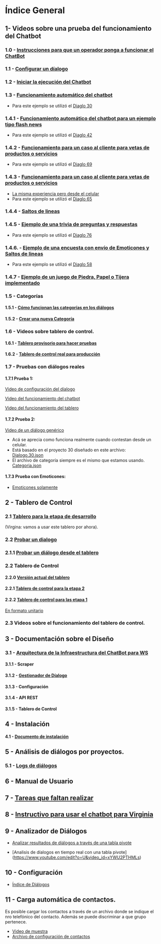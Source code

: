 # Índice General

## 1- Videos sobre una prueba del funcionamiento del Chatbot

### 1.0 - [Instrucciones para que un operador ponga a funcionar el ChatBot](https://youtu.be/6dKB9KfyKbo)

### 1.1 - [Configurar un díalogo](https://youtu.be/EFUyniNGJCY)
### 1.2 - [Iniciar la ejecución del Chatbot](https://youtu.be/IvpjUzLaxEE)

### 1.3 - [Funcionamiento automático del chatbot](https://www.youtube.com/watch?v=M4lY2d-_ZFI&feature=youtu.be)
* Para este ejemplo se utilizó el [Diaglo 30](https://github.com/Funpei/chatBot/blob/master/Dialogo.30.json)

### 1.4.1 - [Funcionamiento automático del chatbot para un ejemplo tipo flash news](https://youtu.be/0W4Tn87q22o)
* Para este ejemplo se utilizó el [Diaglo 42](https://github.com/Funpei/chatBot/blob/master/Dialogo.42.json)

### 1.4.2 - [Funcionamiento para un caso al cliente para vetas de productos o servicios](https://youtu.be/1ZRx8V4rGms)
* Para este ejemplo se utilizó el [Diaglo 69](https://github.com/Funpei/chatBot/blob/master/Dialogo.69.json)

### 1.4.3 - [Funcionamiento para un caso al cliente para vetas de productos o servicios](https://youtu.be/ryZTDZhiAf0)
* [La misma experiencia pero desde el celular](https://www.youtube.com/watch?v=rKiw4SBqMgs&feature=youtu.be&ab_channel=WSFWSF)
* Para este ejemplo se utilizó el [Diaglo 65](https://github.com/Funpei/chatBot/blob/master/Dialogo.65.json)

### 1.4.4 - [Saltos de lineas](https://www.youtube.com/watch?v=WH2yk9Vu1mk)

### 1.4.5 - [Ejemplo de una trivia de preguntas y respuestas](https://youtu.be/3Cc60zRSGTY)
* Para este ejemplo se utilizó el [Diaglo 76](https://github.com/Funpei/chatBot/blob/master/Dialogo.76.json)


### 1.4.6. - [Ejemplo de una encuesta con envío de Emoticones y Saltos de lineas](https://www.youtube.com/watch?v=psVHFPSOpQg&ab_channel=WSFWSF)
* Para este ejemplo se utilizó el [Diaglo 58](https://github.com/Funpei/chatBot/blob/master/Dialogo.58.json)

### 1.4.7 - [Ejemplo de un juego de Piedra, Papel o Tijera implementado](https://youtu.be/CGX7SlFH50I)


### 1.5 - Categorías
#### 1.5.1 - [Cómo funcionan las categorías en los diálogos](https://youtu.be/maNUmqwxA_8)
#### 1.5.2 - [Crear una nueva Categoría](https://youtu.be/xbX0gRTNE18)
### 1.6 - Videos sobre tablero de control.
#### 1.6.1 - [Tablero provisorio para hacer pruebas](https://youtu.be/jcwTQL7YRr4)
#### 1.6.2 - [Tablero de control real para producción](https://youtu.be/QaCYwM-6rHg)

### 1.7 - Pruebas con diálogos reales
#### 1.7.1 Prueba 1: 
   [Video de configuración del díalogo](https://youtu.be/yAqjDrDKFlY)

   [Video del funcionamiento del chatbot](https://youtu.be/u8a8gHEUVRE)
   
   [Video del funcionamiento del tablero](https://youtu.be/qkiOcbaGsIc)

#### 1.7.2 Prueba 2:
   [Video de un diálogo genérico](https://youtu.be/hHpTkEgxrX0)
   * Acá se aprecia como funciona realmente cuando contestan desde un celular.
   * Está basado en el proyecto 30 diseñado en este archivo: 
   [Dialogo.30.json](https://github.com/Funpei/chatBot/blob/master/Dialogo.30.json)
   * El archivo de categoría siempre es el mismo que estamos usando. 
   [Categoria.json](https://github.com/Funpei/chatBot/blob/master/Dialogo.30.json)
 #### 1.7.3 Prueba con Emoticones:
   * [Emoticones solamente](https://youtu.be/Qa9VB8-3EBg)

## 2 - Tablero de Control

### 2.1 [Tablero para la etapa de desarrollo](http://chatbot.baitsoftware.com/) 
(Virgina: vamos a usar este tablero por ahora).

### 2.2 [Probar un dialogo](https://www.youtube.com/watch?v=0Ilh_TUd6lo&t=200s&ab_channel=WSFWSF)

### 2.1.1 [Probar un diálogo desde el tablero](https://youtu.be/0Ilh_TUd6lo)

### 2.2 Tablero de Control

#### 2.2.0 [Versión actual del tablero](http://funpei-chatbot.esy.es/)

#### 2.2.1 [Tablero de control para la etapa 2](http://190.210.180.179/chatbotdashboard/index.html)

#### 2.2.2 [Tablero de control para las etapa 1](http://190.210.180.179/chatbot-v2/chat.html)

[En formato unitario](http://190.210.180.179/chatbot/chat.html)

### 2.3 Videos sobre el funcionamiento del tablero de control.

## 3 - Documentación sobre el Diseño
### 3.1 - [Arquitectura de la Infraestructura del ChatBot para WS](https://github.com/Funpei/chatBot/blob/master/Arquitectura.md)
#### 3.1.1 - Scraper
#### 3.1.2 - [Gestionador de Díalogo](https://www.youtube.com/watch?v=hJV5lmpWsyU&feature=youtu.be)
#### 3.1.3 - Configuración
#### 3.1.4 - API REST 
#### 3.1.5 - Tablero de Control

## 4 - Instalación
#### 4.1 - [Documento de instalación](https://github.com/Funpei/chatBot/blob/master/instalacion/instalacion.md)

## 5 - Análisis de diálogos por proyectos.
### 5.1 - [Logs de diálogos](https://github.com/Funpei/chatBot/blob/master/Logs/Losg.md)

## 6 - Manual de Usuario

## 7 - [Tareas que faltan realizar](https://github.com/Funpei/chatBot/blob/master/Desarrollo/Todo.md)

## 8 - [Instructivo para usar el chatbot para Virginia](https://github.com/Funpei/chatBot/blob/master/Test/EjecutarChatBot.md)

## 9 - Analizador de Diálogos

* [Analizar resultados de diálogos a través de una tabla pivote](https://youtu.be/YGIDFaR87HY)

* [Analisis de díalogos en tiempo real con una tabla pivote] (https://www.youtube.com/edit?o=U&video_id=xYWU2PTHMLs)


## 10 - Configuración

* [Índice de Diálogos](https://github.com/Funpei/chatBot/blob/master/Documentacion/IndiceDialogos.md)

## 11 - Carga automática de contactos.

Es posible cargar los contactos a través de un archivo donde se indique el nro telefónico del contacto. Además se puede discriminar a que grupo pertenece. 

* [Video de muestra](https://youtu.be/wyNFDuRoE7Y)
* [Archivo de configuración de contactos](https://github.com/Funpei/chatBot/blob/master/Configuraciones/Contactos_nros_grupos.csv)

